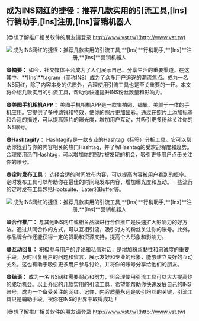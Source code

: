 ## **成为INS网红的捷径：推荐几款实用的引流工具,**[Ins]**行销助手,**[Ins]**注册,**[Ins]**营销机器人**

[😍想了解推广相关软件的朋友请登录 http://www.vst.tw](http://www.vst.tw)

 <center><img src="https://vst.tw/MP4/tuiguang/png/5.png" alt="成为INS网红的捷径：推荐几款实用的引流工具,**[Ins]**行销助手,**[Ins]**注册,**[Ins]**营销机器人"></center>

**😄摘要：**
如今，社交媒体平台成为了人们展示自己、分享生活的重要渠道。在这其中，**[Ins]**tagram（简称INS）成为了众多用户追逐的潮流焦点。成为一名INS网红，除了内容本身的优质外，合理使用引流工具也是至关重要的一环。本文将介绍几款实用的引流工具，帮助你快速提升INS粉丝数量和影响力。

**😄美图手机相机APP：**
美图手机相机APP是一款集拍照、编辑、美颜于一体的手机应用。它提供了多种滤镜和特效，使你的照片更加出彩。通过在照片上添加标签和合适的描述，可以提高照片的曝光度，增加用户互动，并吸引更多粉丝关注你的INS账号。

**😄Hashtagify：**
Hashtagify是一款专业的Hashtag（标签）分析工具。它可以帮助你找到与你的内容相关的热门Hashtag，并了解Hashtag的受欢迎程度和趋势。合理使用热门Hashtag，可以增加你的照片被发现的机会，吸引更多用户点击关注你的账号。

**😄定时发布工具：**
选择合适的时间发布内容，可以提高内容被用户看到的概率。定时发布工具可以帮助你在最佳的时间段发布内容，增加曝光度和互动。一些流行的定时发布工具包括Hootsuite、Later和Buffer等。

 <center><img src="https://vst.tw/MP4/tuiguang/png/2.png" alt="成为INS网红的捷径：推荐几款实用的引流工具,**[Ins]**行销助手,**[Ins]**注册,**[Ins]**营销机器人"></center>

**😄合作推广：**
与其他INS网红或相关品牌进行合作推广是快速扩大影响力的好方法。通过共同合作的方式，可以互相引流，吸引对方的粉丝关注你的账号。此外，与品牌合作还能获得一定的赞助和资源支持，提高个人形象和影响力。

**😄互动回复：**
积极参与用户的评论和私信对话，是增加粉丝黏性和忠诚度的重要手段。及时回复用户的问题和留言，展示友好和专业的形象，能够建立良好的互动关系。这也有助于吸引更多用户参与讨论，并将你的账号分享给他们的朋友。

**😄结语：**
成为一名INS网红需要耐心和努力，但合理使用引流工具可以大大提高你的成功机会。以上介绍的几款实用的引流工具，希望能帮助你快速发展自己的INS账号，成为一个备受关注的网红。记住，内容质量永远是吸引粉丝的关键，引流工具只是辅助手段。祝你在INS的世界中取得成功！

[😍想了解推广相关软件的朋友请登录 http://www.vst.tw](http://www.vst.tw)



